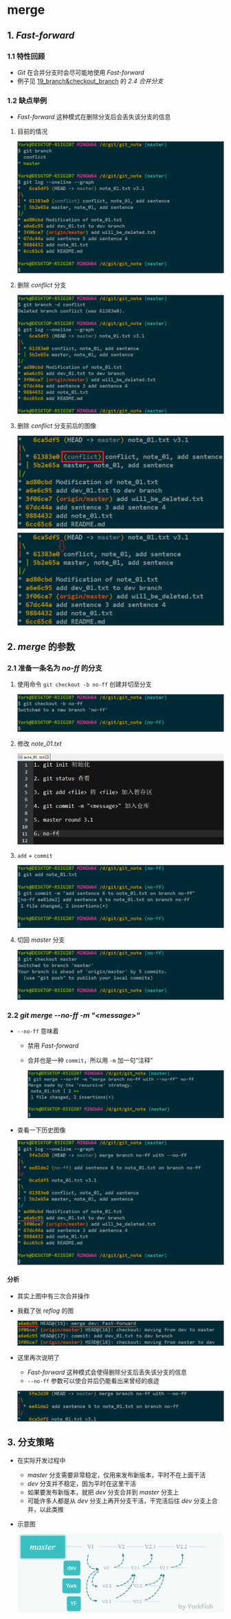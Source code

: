 # merge

## 1. *Fast-forward*

### 1.1 特性回顾

- *Git* 在合并分支时会尽可能地使用 *Fast-forward*
- 例子见 <a href="https://yorkfish.github.io/blogs/Git/GitBash/19_branch&checkout_branch/" target="_blank">19_branch&checkout_branch</a> 的 *2.4 合并分支*

### 1.2 缺点举例

- *Fast-forward* 这种模式在删除分支后会丢失该分支的信息

1. 目前的情况

    ![](./imgs/24-01_git_log_--oneline_--graph.png)

2. 删除 *conflict* 分支

    ![](./imgs/24-02_git_branch_-d&git_log.png)

3. 删除 *conflict* 分支前后的图像

    ![](./imgs/24-03_Fast-forward_before&after.png)

## 2. *merge* 的参数

### 2.1 准备一条名为 *no\-ff* 的分支

1. 使用命令 `git checkout -b no-ff` 创建并切至分支

    ![](./imgs/24-04_git_checkout_-b_no-ff.png)

2. 修改 *note_01.txt*

    ![](./imgs/24-05_modify_note_01.png)

3. `add` + `commit`

    ![](./imgs/24-06_add&commit.png)

4. 切回 *master* 分支

    ![](./imgs/24-07_git_checkout_master.png)

### 2.2 *git merge \-\-no-ff \-m "<message\>"*

- `--no-ff` 意味着
    - 禁用 *Fast\-forward*
    - 合并也是一种 `commit`，所以用 `-m` 加一句“注释”

        ![](./imgs/24-08_git_merge_--no-ff_-m.png)

- 查看一下历史图像

    ![](./imgs/24-09_git_log_--oneline_--graph.png)

#### 分析

- 其实上图中有三次合并操作
- 我截了张 *reflog* 的图

    ![](./imgs/24-10_git_reflog_topography.png)

- 这里再次说明了

    - *Fast\-forward* 这种模式会使得删除分支后丢失该分支的信息
    - `--no-ff` 参数可以使合并后仍能看出来曾经的痕迹

    ![](./imgs/24-11_--no-ff.png)

## 3. 分支策略

- 在实际开发过程中
    - *master* 分支需要非常稳定，仅用来发布新版本，平时不在上面干活
    - *dev* 分支并不稳定，因为平时在这里干活
    - 如果要发布新版本，就把 *dev* 分支合并到 *master* 分支上
    - 可能许多人都是从 *dev* 分支上再开分支干活，干完活后往 *dev* 分支上合并，以此类推
- 示意图

    ![](./imgs/24-12_branch_strategy.png)

